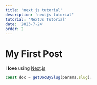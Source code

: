 ```yaml
---
title: 'next js tutorial'
description: 'nextjs tutorial'
tutorial: 'NextJs Tutorial'
date: '2023-7-24' 
order: 2
---
```


# My First Post

I **love** using [Next.js](https://nextjs.org/)

```js
const doc = getDocBySlug(params.slug);
```